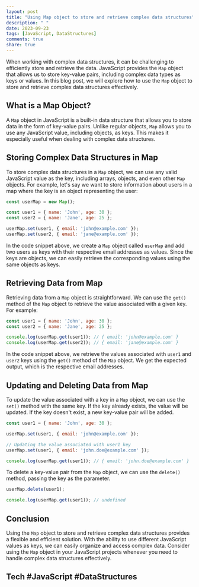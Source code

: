 ```yaml
---
layout: post
title: "Using Map object to store and retrieve complex data structures"
description: " "
date: 2023-09-23
tags: [JavaScript, DataStructures]
comments: true
share: true
---
```


When working with complex data structures, it can be challenging to efficiently store and retrieve the data. JavaScript provides the `Map` object that allows us to store key-value pairs, including complex data types as keys or values. In this blog post, we will explore how to use the `Map` object to store and retrieve complex data structures effectively.

## What is a Map Object?

A `Map` object in JavaScript is a built-in data structure that allows you to store data in the form of key-value pairs. Unlike regular objects, `Map` allows you to use any JavaScript value, including objects, as keys. This makes it especially useful when dealing with complex data structures.

## Storing Complex Data Structures in Map

To store complex data structures in a `Map` object, we can use any valid JavaScript value as the key, including arrays, objects, and even other `Map` objects. For example, let's say we want to store information about users in a map where the key is an object representing the user:

```javascript
const userMap = new Map();

const user1 = { name: 'John', age: 30 };
const user2 = { name: 'Jane', age: 25 };

userMap.set(user1, { email: 'john@example.com' });
userMap.set(user2, { email: 'jane@example.com' });
```

In the code snippet above, we create a `Map` object called `userMap` and add two users as keys with their respective email addresses as values. Since the keys are objects, we can easily retrieve the corresponding values using the same objects as keys.

## Retrieving Data from Map

Retrieving data from a `Map` object is straightforward. We can use the `get()` method of the `Map` object to retrieve the value associated with a given key. For example:

```javascript
const user1 = { name: 'John', age: 30 };
const user2 = { name: 'Jane', age: 25 };

console.log(userMap.get(user1)); // { email: 'john@example.com' }
console.log(userMap.get(user2)); // { email: 'jane@example.com' }
```

In the code snippet above, we retrieve the values associated with `user1` and `user2` keys using the `get()` method of the `Map` object. We get the expected output, which is the respective email addresses.

## Updating and Deleting Data from Map

To update the value associated with a key in a `Map` object, we can use the `set()` method with the same key. If the key already exists, the value will be updated. If the key doesn't exist, a new key-value pair will be added.

```javascript
const user1 = { name: 'John', age: 30 };

userMap.set(user1, { email: 'john@example.com' });

// Updating the value associated with user1 key
userMap.set(user1, { email: 'john.doe@example.com' });

console.log(userMap.get(user1)); // { email: 'john.doe@example.com' }
```

To delete a key-value pair from the `Map` object, we can use the `delete()` method, passing the key as the parameter.

```javascript
userMap.delete(user1);

console.log(userMap.get(user1)); // undefined
```

## Conclusion

Using the `Map` object to store and retrieve complex data structures provides a flexible and efficient solution. With the ability to use different JavaScript values as keys, we can easily organize and access complex data. Consider using the `Map` object in your JavaScript projects whenever you need to handle complex data structures effectively.

## Tech #JavaScript #DataStructures
